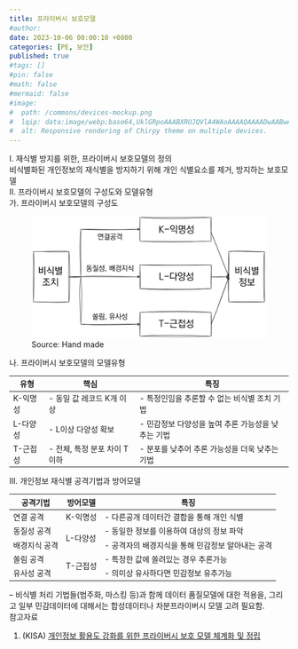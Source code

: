 ```yaml
---
title: 프라이버시 보호모델
#author: 
date: 2023-10-06 00:00:10 +0800
categories: [PE, 보안]
published: true
#tags: []
#pin: false
#math: false
#mermaid: false
#image:
#  path: /commons/devices-mockup.png
#  lqip: data:image/webp;base64,UklGRpoAAABXRUJQVlA4WAoAAAAQAAAADwAABwAAQUxQSDIAAAARL0AmbZurmr57yyIiqE8oiG0bejIYEQTgqiDA9vqnsUSI6H+oAERp2HZ65qP/VIAWAFZQOCBCAAAA8AEAnQEqEAAIAAVAfCWkAALp8sF8rgRgAP7o9FDvMCkMde9PK7euH5M1m6VWoDXf2FkP3BqV0ZYbO6NA/VFIAAAA
#  alt: Responsive rendering of Chirpy theme on multiple devices.
---
```


<div class="post-wrap">
  <div class="para">
    <div class="para-title">
      I. 재식별 방지를 위한, 프라이버시 보호모델의 정의
    </div>
    <div class="para-cntnt">
      비식별화된 개인정보의 재식별을 방지하기 위해 개인 <span class="para-kwd">식별요소를 제거, 방지</span>하는 보호모델
    </div>
  </div>

  <div class="para">
    <div class="para-title">
      II. 프라이버시 보호모델의 구성도와 모델유형
    </div>
    <div class="para-cntnt">
      <div class="para">
        <div class="para-title">
          가. 프라이버시 보호모델의 구성도
        </div>
        <div class="para-cntnt">
          <figure class="post-figure">
            <img src="/assets/img/posts/프라이버시보호모델.png" alt="프라이버시 보호모델_매커니즘">
            <figcaption>Source: Hand made</figcaption>
          </figure>
        </div>
      </div>
      <div class="para">
        <div class="para-title">
          나. 프라이버시 보호모델의 모델유형
        </div>
        <div class="para-cntnt">
          <table class="post-table">
            <thead>
			  <tr>
				  <th>유형</th>
				  <th>핵심</th>
				  <th>특징</th>
			  </tr>
			  </thead>
			  <tbody>
				  <tr>
					  <td>K-익명성</td>
					  <td>- 동일 값 레코드 K개 이상</td>
					  <td>- 특정인임을 추론할 수 없는 비식별 조치 기법</td>
				  </tr>
				  <tr>
					  <td>L-다양성</td>
					  <td>- L이상 다양성 확보</td>
					  <td>- 민감정보 다양성을 높여 추론 가능성을 낮추는 기법</td>
				  </tr>
				  <tr>
					  <td>T-근접성</td>
					  <td>- 전체, 특정 분포 차이 T 이하</td>
					  <td>- 분포를 낮추어 추론 가능성을 더욱 낮추는 기법</td>
				  </tr>
			  </tbody>
          </table>
        </div>
      </div>
    </div>
  </div>

  <div class="para">
    <div class="para-title">
      III. 개인정보 재식별 공격기법과 방어모델
    </div>
    <div class="para-cntnt">
      <table class="post-table">
        <thead>
          <tr>
              <th>공격기법</th>
              <th>방어모델</th>
              <th>특징</th>
          </tr>
        </thead>
        <tbody>
            <tr>
                <td>연결 공격</td>
                <td>K-익명성</td>
                <td>- 다른공개 데이터간 결합을 통해 개인 식별</td>
            </tr>
            <tr>
                <td>동질성 공격</td>
                <td rowspan="2">L-다양성</td>
                <td>- 동일한 정보를 이용하여 대상의 정보 파악</td>
            </tr>
            <tr>
                <td>배경지식 공격</td>
                <td>- 공격자의 배경지식을 통해 민감정보 알아내는 공격</td>
            </tr>
            <tr>
                <td>쏠림 공격</td>
                <td rowspan="2">T-근접성</td>
                <td>- 특정한 값에 쏠려있는 경우 추론가능</td>
            </tr>
            <tr>
                <td>유사성 공격</td>
                <td>- 의미상 유사하다면 민감정보 유추가능</td>
            </tr>
        </tbody>
      </table>
    </div>
  </div>
</div>
&ndash; 비식별 처리 기법들(범주화, 마스킹 등)과 함께 데이터 품질모델에 대한 적용을, 그리고 일부 민감데이터에 대해서는 합성데이터나 차분프라이버시 모델 고려 필요함.

<div class="refr-wrap">
  <div class="refr-title">
    참고자료
  </div>
  <ol class="refr-list">
    <li>(KISA) <a target="_blank" href="https://www.kisa.or.kr/201/form?postSeq=12008&lang_type=KO&page=7#funcClicked">개인정보 활용도 강화를 위한 프라이버시 보호 모델 체계화 및 정립</a></li>
  </ol>
</div>
